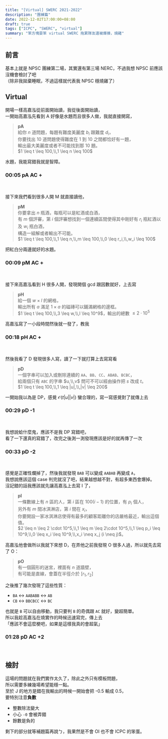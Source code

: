 ```yaml
---
title: "[Virtual] SWERC 2021-2022"
description: "團練篇"
date: 2022-12-02T17:00:00+08:00
draft: true
tags: ["ICPC", "SWERC", "virtual"]
summary: "笨方塊耍笨 virtual SWERC 拖累隊友還被爆揍，燒雞"
---
```


## 前言
基本上就是 NPSC 團練第二場，其實還有第三場 NERC，不過我想 NPSC 前應該沒機會檢討了吧  
（除非我拋棄睡眠，不過這樣就代表我 NPSC 穩燒雞了）  

## Virtual
開場一樣高嘉泓從前面開始讀，我從後面開始讀，  
一開始高嘉泓先看到 A 好像是水題而且很多人做，我就直接開寫，  

> **pA**  
> 給你 $n$ 道問題，每題有難度美麗度 $b_i$ 跟難度 $d_i$，   
> 你要找出 10 道問題使得難度在 1 到 10 之間都恰好有一題，  
> 輸出最大美麗度或者不可能找到那 10 題。  
> $1 \leq t \leq 100,\\,1 \leq n \leq 100$  

水題，我能寫錯我就是智障。  

### 00:05 pA <green>AC +</green>
</br>

接下來我們看到很多人開 M 就直接讀他，  

> **pM**  
> 你要拿出 $n$ 瓶酒，每瓶可以是紅酒或白酒，  
> 有 $m$ 個評審，第 $i$ 個評審想找到一個連續區間使得其中剛好有 $r_i$ 瓶紅酒以及 $w_i$ 瓶白酒，   
> 構造一組解或者輸出不可能。  
> $1 \leq t \leq 100,\\,1 \leq n,\\,m \leq 100,\\,0 \leq r_i,\\,w_i \leq 100$  

把紅白分兩邊就好的水題。  

### 00:09 pM <green>AC +</green>
</br>

接下來高嘉泓看到 H 很多人開，發現開個 gcd 跟因數就好，上去寫  

> **pH**  
> 給一個 $w \times l$ 的網格，  
> 輸出所有 $a$ 滿足 $1 \times a$ 的磁磚可以鋪滿網格的邊框。  
> $1 \leq t \leq 100,\\,3 \leq w,\\,l \leq 10^9$，輸出的總數 $\leq 2 \cdot 10^5$  

高嘉泓寫了一小段時間然後就一發了，教我  

### 00:18 pH <green>AC +</green>
</br>

然後我看了 D 發現很多人寫，讀了一下就打算上去寫寫看  
> **pD**  
> 一個字串可以加入或刪除連續的 `AA`、`BB`、`CC`、`ABAB`、`BCBC`，  
> 給兩個只有 `ABC` 的字串 $u,\\,v$ 問可不可以經由操作把 $s$ 改成 $t$。  
> $1 \leq t \leq 100,\\,1 \leq |u|,\\,|v| \leq 200$  

一開始我以為是 DP，感覺 $\mathcal O(t|u||v|)$ 蠻合理的，寫一寫感覺對了就傳上去 

### 00:29 pD -1
</br>
 
我想說蛤什麼鬼，應該不是我 DP 寫錯吧，  
看了一下還真的寫錯了，改完之後測一測發現應該是好的就再傳了一次  

### 00:33 pD -2
</br>

感覺是正確性爛掉了，然後我就發現 `BAB` 可以變成 `AABAB` 再變成 `A`，  
我想說應該這個 case 判完就沒了吧，結果越想越不對，有超多東西會爆掉。  
沒記錯的話我應該就先讓高嘉泓上去寫 I 了，  

> **pI**  
> 一條數線上有 $n$ 區的人，第 $i$ 區在 $100(i-1)$ 的位置，有 $p_i$ 個人，  
> 另外有 $m$ 間冰淇淋店，第 $i$ 間在 $x_i$，  
> 你要開設一家冰淇淋店使得有最多的顧客距離你的店嚴格最近，輸出這個值。  
> $2 \leq n \leq 2 \cdot 10^5,\\,1 \leq m \leq 2\cdot 10^5,\\,1 \leq p_i \leq 10^9,\\,0 \leq x_i \leq 10^9,\\,x_i \neq x_j (i \neq j)$。  

高嘉泓他會做所以我就下來想 D，在弄他之前我發現 O 很多人過，所以就先去寫了 O：

> **pO**  
> 有一個圓形的迷宮，裡面有 $n$ 道牆壁，  
> 有可能是直線，會蓋在半徑介於 $[r_1,\,r_2]$  

之後推了幾次發現了這些性質：  
 - `BA` <-> `AABABB` <-> `AB`  
 - `CB` <-> `BBCBCC` <-> `BC`  
  
也就是 `B` 可以自由移動，我只要判 `B` 的奇偶跟 `AC` 就好，變超簡單。  
所以我趁高嘉泓在燒實作的時候迅速寫完，傳上去  
「應該不會這麼梗吧，如果是這樣我真的會超氣」  

### 01:28 pD <green>AC +2</green>
</br>


## 檢討
這場的問題就在我們實作太久了，除此之外只有模板問題，  
所以需要多練幾場希望能穩一點。  
至於 J 的地方是錯在我輸出的時候一開始會把 -0.5 輸成 0.5，  
要特別注意**負數**
 - 整數除法變大  
 - 小心 `-0` 會被弄錯  
 - 餘數是負的  

剩下的部分就等補題篇再說ㄅ，我果然是不會 OI 也不會 ICPC 的笨蛋。  